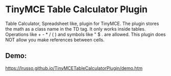 # TinyMCE Table Calculator Plugin

Table Calculator, Spreadsheet like, plugin for TinyMCE. The plugin stores the math as a class name in the TD tag. It only works inside tables. Operations like + - * / ( ) and symbols like " $ . are allowed. This plugin does NOT allow you make references between cells.

## Demo:

https://lrusso.github.io/TinyMCETableCalculatorPlugin/demo.htm
